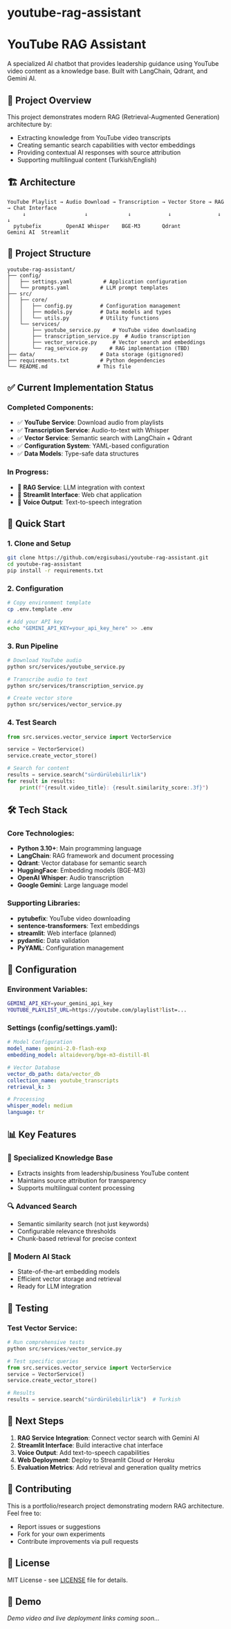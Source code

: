 # youtube-rag-assistant
# YouTube RAG Assistant

A specialized AI chatbot that provides leadership guidance using YouTube video content as a knowledge base. Built with LangChain, Qdrant, and Gemini AI.

## 🎯 Project Overview

This project demonstrates modern RAG (Retrieval-Augmented Generation) architecture by:
- Extracting knowledge from YouTube video transcripts
- Creating semantic search capabilities with vector embeddings  
- Providing contextual AI responses with source attribution
- Supporting multilingual content (Turkish/English)

## 🏗️ Architecture

```
YouTube Playlist → Audio Download → Transcription → Vector Store → RAG → Chat Interface
     ↓                   ↓             ↓            ↓               ↓         ↓
  pytubefix        OpenAI Whisper    BGE-M3       Qdrant         Gemini AI  Streamlit
```

## 📁 Project Structure

```
youtube-rag-assistant/
├── config/
│   ├── settings.yaml          # Application configuration
│   └── prompts.yaml          # LLM prompt templates
├── src/
│   ├── core/
│   │   ├── config.py         # Configuration management
│   │   ├── models.py         # Data models and types
│   │   └── utils.py          # Utility functions
│   └── services/
│       ├── youtube_service.py    # YouTube video downloading
│       ├── transcription_service.py  # Audio transcription
│       ├── vector_service.py     # Vector search and embeddings
│       └── rag_service.py       # RAG implementation (TBD)
├── data/                     # Data storage (gitignored)
├── requirements.txt          # Python dependencies
└── README.md                # This file
```


## ✅ Current Implementation Status

### Completed Components:
- ✅ **YouTube Service**: Download audio from playlists
- ✅ **Transcription Service**: Audio-to-text with Whisper
- ✅ **Vector Service**: Semantic search with LangChain + Qdrant
- ✅ **Configuration System**: YAML-based configuration
- ✅ **Data Models**: Type-safe data structures

### In Progress:
- 🔄 **RAG Service**: LLM integration with context
- 🔄 **Streamlit Interface**: Web chat application
- 🔄 **Voice Output**: Text-to-speech integration

## 🚀 Quick Start

### 1. Clone and Setup
```bash
git clone https://github.com/ezgisubasi/youtube-rag-assistant.git
cd youtube-rag-assistant
pip install -r requirements.txt
```

### 2. Configuration
```bash
# Copy environment template
cp .env.template .env

# Add your API key
echo "GEMINI_API_KEY=your_api_key_here" >> .env
```

### 3. Run Pipeline
```bash
# Download YouTube audio
python src/services/youtube_service.py

# Transcribe audio to text
python src/services/transcription_service.py

# Create vector store
python src/services/vector_service.py
```

### 4. Test Search
```python
from src.services.vector_service import VectorService

service = VectorService()
service.create_vector_store()

# Search for content
results = service.search("sürdürülebilirlik")
for result in results:
    print(f"{result.video_title}: {result.similarity_score:.3f}")
```

## 🛠️ Tech Stack

### Core Technologies:
- **Python 3.10+**: Main programming language
- **LangChain**: RAG framework and document processing
- **Qdrant**: Vector database for semantic search
- **HuggingFace**: Embedding models (BGE-M3)
- **OpenAI Whisper**: Audio transcription
- **Google Gemini**: Large language model

### Supporting Libraries:
- **pytubefix**: YouTube video downloading
- **sentence-transformers**: Text embeddings
- **streamlit**: Web interface (planned)
- **pydantic**: Data validation
- **PyYAML**: Configuration management

## 🔧 Configuration

### Environment Variables:
```bash
GEMINI_API_KEY=your_gemini_api_key
YOUTUBE_PLAYLIST_URL=https://youtube.com/playlist?list=...
```

### Settings (config/settings.yaml):
```yaml
# Model Configuration
model_name: gemini-2.0-flash-exp
embedding_model: altaidevorg/bge-m3-distill-8l

# Vector Database
vector_db_path: data/vector_db
collection_name: youtube_transcripts
retrieval_k: 3

# Processing
whisper_model: medium
language: tr
```

## 📊 Key Features

### 🎯 **Specialized Knowledge Base**
- Extracts insights from leadership/business YouTube content
- Maintains source attribution for transparency
- Supports multilingual content processing

### 🔍 **Advanced Search**
- Semantic similarity search (not just keywords)
- Configurable relevance thresholds
- Chunk-based retrieval for precise context

### 🤖 **Modern AI Stack**
- State-of-the-art embedding models
- Efficient vector storage and retrieval
- Ready for LLM integration

## 🧪 Testing

### Test Vector Service:
```python
# Run comprehensive tests
python src/services/vector_service.py

# Test specific queries
from src.services.vector_service import VectorService
service = VectorService()
service.create_vector_store()

# Results 
results = service.search("sürdürülebilirlik")  # Turkish
```

## 🎯 Next Steps

1. **RAG Service Integration**: Connect vector search with Gemini AI
2. **Streamlit Interface**: Build interactive chat interface
3. **Voice Output**: Add text-to-speech capabilities
4. **Web Deployment**: Deploy to Streamlit Cloud or Heroku
5. **Evaluation Metrics**: Add retrieval and generation quality metrics

## 🤝 Contributing

This is a portfolio/research project demonstrating modern RAG architecture. Feel free to:
- Report issues or suggestions
- Fork for your own experiments
- Contribute improvements via pull requests

## 📄 License

MIT License - see [LICENSE](LICENSE) file for details.

## 🎥 Demo

*Demo video and live deployment links coming soon...*
